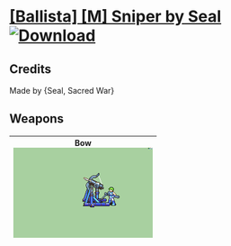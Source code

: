 # [\[Ballista\] \[M\] Sniper by Seal](./) [![Download](https://img.shields.io/badge/Download-Click%20Here!-red)](https://minhaskamal.github.io/DownGit/#/home?url=https://github.com/Klokinator/FE-Repo/tree/main/Battle%20Animations%2FInfantry%20-%20(Bow)%20Snipers%20and%20Ballistae%2F%5BBallista%5D%20%5BM%5D%20Sniper%20by%20Seal)
## Credits

Made by {Seal, Sacred War}

## Weapons

| <b>Bow</b><br/><img alt="Bow animation" src="./5.%20Bow%20(Ballista)/Bow.gif"/> |
| :---: |
